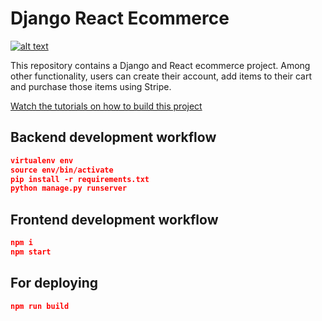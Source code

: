 # Django React Ecommerce

[![alt text](https://github.com/justdjango/django-react-ecommerce/blob/master/thumbnail.png "Logo")](https://youtu.be/RG_Y7lIDXPM)

This repository contains a Django and React ecommerce project. Among other functionality, users can create their account, add items to their cart and purchase those items using Stripe.

[Watch the tutorials on how to build this project](https://youtu.be/RG_Y7lIDXPM)

## Backend development workflow

```json
virtualenv env
source env/bin/activate
pip install -r requirements.txt
python manage.py runserver
```

## Frontend development workflow

```json
npm i
npm start
```

## For deploying

```json
npm run build
```
